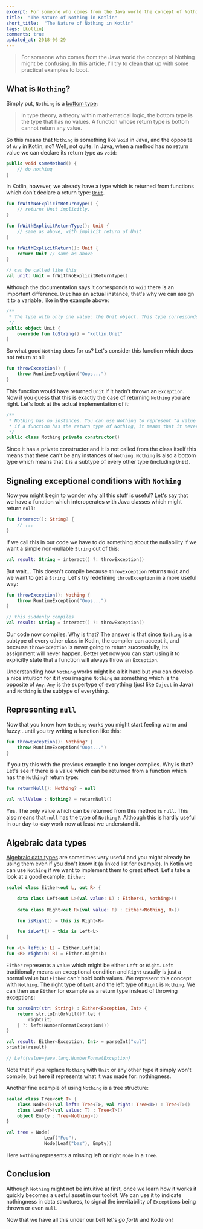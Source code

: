 ```yaml
---
excerpt: For someone who comes from the Java world the concept of Nothing might be confusing. In this article, I'll try to clean that up with some practical examples to boot.
title:  "The Nature of Nothing in Kotlin"
short_title:  "The Nature of Nothing in Kotlin"
tags: [kotlin]
comments: true
updated_at: 2018-06-29
---
```


> For someone who comes from the Java world the concept of Nothing might be confusing. In this article, I'll try to clean that up with some practical examples to boot.

## What is `Nothing`?

Simply put, `Nothing` is a [bottom type](https://en.wikipedia.org/wiki/Bottom_type):

> In type theory, a theory within mathematical logic, the bottom type is the type that has no values.
> A function whose return type is bottom cannot return any value.

So this means that `Nothing` is something like `Void` in Java, and the opposite of `Any` in Kotlin, no?
Well, not quite. In Java, when a method has no return value we can declare its return type as `void`:

```java
public void someMethod() {
    // do nothing
}
```

In Kotlin, however, we already have a type which is returned from functions which don't declare a return type: [`Unit`](https://kotlinlang.org/docs/reference/functions.html#unit-returning-functions).

```kotlin
fun fnWithNoExplicitReturnType() {
    // returns Unit implicitly.
}

fun fnWithExplicitReturnType(): Unit {
    // same as above, with implicit return of Unit
}

fun fnWithExplicitReturn(): Unit {
    return Unit // same as above
}

// can be called like this
val unit: Unit = fnWithNoExplicitReturnType()
```

Although the documentation says it corresponds to `void` there is an important difference.
`Unit` has an actual instance, that's why we can assign it to a variable, like in the example above:

```kotlin
/**
 * The type with only one value: the Unit object. This type corresponds to the `void` type in Java.
 */
public object Unit {
    override fun toString() = "kotlin.Unit"
}
```

So what good `Nothing` does for us? Let's consider this function which does not return at all:

```kotlin
fun throwException() {
    throw RuntimeException("Oops...")
}  
```

This function would have returned `Unit` if it hadn't thrown an `Exception`. Now if you guess that this is exactly the
case of returning `Nothing` you are right. Let's look at the actual implementation of it:

```kotlin
/**
 * Nothing has no instances. You can use Nothing to represent "a value that never exists": for example,
 * if a function has the return type of Nothing, it means that it never returns (always throws an exception).
 */
public class Nothing private constructor()
```

Since it has a private constructor and it is not called from the class itself this means that there can't be any
instances of `Nothing`. `Nothing` is also a bottom type which means that it is a subtype of every other type (including `Unit`).

## Signaling exceptional conditions with `Nothing`

Now you might begin to wonder why all this stuff is useful? Let's say that we have a function which interoperates with Java
classes which might return `null`:

```kotlin
fun interact(): String? {
    // ...
}
```

If we call this in our code we have to do something about the nullability if we want a simple non-nullable `String`
out of this:

```kotlin
val result: String = interact() ?: throwException()
```

But wait... This doesn't compile because `throwException` returns `Unit` and we want to get a `String`. Let's try redefining
`throwException` in a more useful way:

```kotlin
fun throwException(): Nothing {
    throw RuntimeException("Oops...")
}

// this suddenly compiles
val result: String = interact() ?: throwException()
```

Our code now compiles. Why is that? The answer is that since `Nothing` is a subtype of every other class in Kotlin,
the compiler can accept it, and because `throwException` is never going to return successfully, its assignment will never
happen. Better yet now you can start using it to explicitly state that a function
will always throw an `Exception`.

Understanding how `Nothing` works might be a bit hard but you can develop a nice intuition for it if you imagine `Nothing`
as something which is the opposite of `Any`. `Any` is the supertype of everything (just like `Object` in Java) and `Nothing`
is the subtype of everything.

## Representing `null`

Now that you know how `Nothing` works you might start feeling warm and fuzzy...until you try writing a function like this:

```kotlin
fun throwException(): Nothing? {
    throw RuntimeException("Oops...")
}
```

If you try this with the previous example it no longer compiles. Why is that? Let's see if there is a value which can be
returned from a function which has the `Nothing?` return type:

```kotlin
fun returnNull(): Nothing? = null

val nullValue : Nothing? = returnNull()
```

Yes. The only value which can be returned from this method is `null`. This also means that `null` has the type of `Nothing?`. 
Although this is hardly useful in our day-to-day work now at least we understand it.

## Algebraic data types

[Algebraic data types](https://en.wikipedia.org/wiki/Algebraic_data_type) are sometimes very useful and you might
already be using them even if you don't know it (a linked list for example). In Kotlin we can use `Nothing` if we
want to implement them to great effect. Let's take a look at a good example, `Either`:

```kotlin
sealed class Either<out L, out R> {

    data class Left<out L>(val value: L) : Either<L, Nothing>()
    
    data class Right<out R>(val value: R) : Either<Nothing, R>()

    fun isRight() = this is Right<R>

    fun isLeft() = this is Left<L>
}

fun <L> left(a: L) = Either.Left(a)
fun <R> right(b: R) = Either.Right(b)
```

`Either` represents a value which might be either `Left` or `Right`. `Left` traditionally means an exceptional condition
and `Right` usually is just a normal value but `Either` can't hold both values. We represent this concept with `Nothing`.
The right type of `Left` and the left type of `Right` is `Nothing`. 
We can then use `Either` for example as a return type instead of throwing exceptions:

```kotlin
fun parseInt(str: String) : Either<Exception, Int> {
    return str.toIntOrNull()?.let {
        right(it)
    } ?: left(NumberFormatException())
}

val result: Either<Exception, Int> = parseInt("xul")
println(result)

// Left(value=java.lang.NumberFormatException)
```

Note that if you replace `Nothing` with `Unit` or any other type it simply won't compile, but here it represents what
it was made for: nothingness.

Another fine example of using `Nothing` is a tree structure:

```kotlin
sealed class Tree<out T> {
    class Node<T>(val left: Tree<T>, val right: Tree<T>) : Tree<T>()
    class Leaf<T>(val value: T) : Tree<T>()
    object Empty : Tree<Nothing>()
}

val tree = Node(
              Leaf("Foo"),
              Node(Leaf("baz"), Empty))
```

Here `Nothing` represents a missing left or right `Node` in a `Tree`.

## Conclusion

Although `Nothing` might not be intuitive at first, once we learn how it works it quickly becomes a useful asset
in our toolkit. We can use it to indicate nothingness in data structures, to signal the inevitability of `Exception`s
being thrown or even `null`.

Now that we have all this under our belt let's *go forth* and Kode on!

